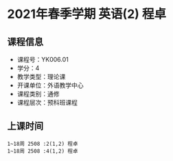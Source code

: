 # 2021年春季学期 英语(2) 程卓






## 课程信息

- 课程号：YK006.01
- 学分：4
- 教学类型：理论课
- 开课单位：外语教学中心
- 课程类别：通修
- 课程层次：预科班课程

## 上课时间

```
1~18周 2508 :2(1,2) 程卓
1~18周 2508 :4(1,2) 程卓
```

